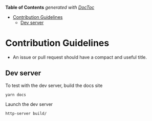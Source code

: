 <!-- START doctoc generated TOC please keep comment here to allow auto update -->
<!-- DON'T EDIT THIS SECTION, INSTEAD RE-RUN doctoc TO UPDATE -->
**Table of Contents**  *generated with [DocToc](https://github.com/thlorenz/doctoc)*

- [Contribution Guidelines](#contribution-guidelines)
  - [Dev server](#dev-server)

<!-- END doctoc generated TOC please keep comment here to allow auto update -->

# Contribution Guidelines

* An issue or pull request should have a compact and useful title.

## Dev server

To test with the dev server, build the docs site
```
yarn docs
```
Launch the dev server
```
http-server build/
```
